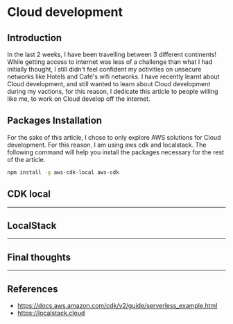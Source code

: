 # Cloud development

## Introduction

In the last 2 weeks, I have been travelling between 3 different continents!
While getting access to internet was less of a challenge than what I had initially thought, I still didn't feel confident 
my activities on unsecure networks like Hotels and Café's wifi networks.
I have recently learnt about Cloud development, and still wanted to learn about Cloud development during my vactions, for this reason,
I dedicate this article to people willing like me, to work on Cloud develop off the internet.

## Packages Installation

For the sake of this article, I chose to only explore AWS solutions for Cloud development. For this reason,
I am using aws cdk and localstack. The following command will help you install the packages necessary for the rest of the article.

```bash
npm install -g aws-cdk-local aws-cdk
```

## CDK local

---

## LocalStack

---

## Final thoughts

---

## References 

- https://docs.aws.amazon.com/cdk/v2/guide/serverless_example.html
- https://localstack.cloud
